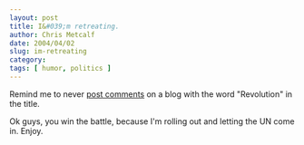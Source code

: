 ```yaml
---
layout: post
title: I&#039;m retreating.
author: Chris Metcalf
date: 2004/04/02
slug: im-retreating
category: 
tags: [ humor, politics ]
---
```


Remind me to never <a href="http://seat.defcode.com/index.php?p=313&more=1&c=1&tb=1&pb=1#comments">post comments</a> on a blog with the word "Revolution" in the title.

Ok guys, you win the battle, because I'm rolling out and letting the UN come in. Enjoy.
